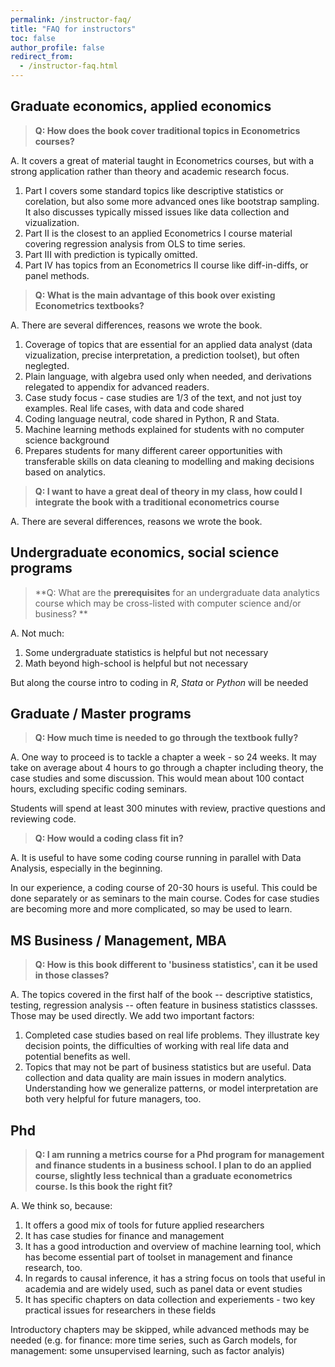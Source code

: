 ```yaml
---
permalink: /instructor-faq/
title: "FAQ for instructors"
toc: false
author_profile: false
redirect_from:
  - /instructor-faq.html
---
```


## Graduate economics, applied economics

>**Q: How does the book cover traditional topics in Econometrics courses?**

A. It covers a great of material taught in Econometrics courses, but with a strong application rather than theory and academic research focus.

1. Part I covers some standard topics like descriptive statistics or corelation, but also some more advanced ones like bootstrap sampling. It also discusses typically missed issues like data collection and vizualization. 
2. Part II is the closest to an applied Econometrics I course material covering regression analysis from OLS to time series. 
3. Part III with prediction is typically omitted. 
4. Part IV has topics from an Econometrics II course like diff-in-diffs, or panel methods. 



>**Q: What is the main advantage of this book over existing Econometrics textbooks?**

A. There are several differences, reasons we wrote the book.
1. Coverage of topics that are essential for an applied data analyst (data vizualization, precise interpretation, a prediction toolset), but often neglegted.
2. Plain language, with algebra used only when needed, and derivations relegated to appendix for advanced readers. 
3. Case study focus - case studies are 1/3 of the text, and not just toy examples. Real life cases, with data and code shared 
4. Coding language neutral, code shared in Python, R and Stata. 
5. Machine learning methods explained for students with no computer science background
6. Prepares students for many different career opportunities with transferable skills on data cleaning to modelling and making decisions based on analytics. 


>**Q: I want to have a great deal of theory in my class, how could I integrate the book with a traditional econometrics course**

A. There are several differences, reasons we wrote the book.


## Undergraduate economics, social science programs

>**Q: What are the **prerequisites** for an undergraduate data analytics course which may be cross-listed with computer science and/or business? **

A. Not much:
1. Some undergraduate statistics is helpful but not necessary
2. Math beyond high-school is helpful but not necessary

But along the course intro to coding in *R*, *Stata* or *Python* will be needed



## Graduate / Master programs

>**Q: How much time is needed to go through the textbook fully?**

A. One way to proceed is to tackle a chapter a week - so 24 weeks. It may take on average about 4 hours to go through a chapter including theory, the case studies and some discussion. This would mean about 100 contact hours, excluding specific coding seminars. 

Students will spend at least 300 minutes with review, practive questions and reviewing code.



>**Q: How would a coding class fit in?**

A. It is useful to have some coding course running in parallel with Data Analysis, especially in the beginning. 

In our experience, a coding course of 20-30 hours is useful. This could be done separately or as seminars to the main course. Codes for case studies are becoming more and more complicated, so may be used to learn. 


## MS Business / Management, MBA

>**Q: How is this book different to 'business statistics', can it be used in those classes?**

A. The topics covered in the first half of the book -- descriptive statistics, testing, regression analysis -- often feature in business statistics classses. Those may be used directly. We add two important factors:

1. Completed case studies based on real life problems. They illustrate key decision points, the difficulties of working with real life data and potential benefits as well. 
2. Topics that may not be part of business statistics but are useful. Data collection and data quality are main issues in modern analytics. Understanding how we generalize patterns, or model interpretation are both very helpful for future managers, too. 



## Phd
>**Q: I am running a metrics course for a Phd program for management and finance students in a business school. I plan to do an applied course, slightly less technical than a graduate econometrics course. Is this book the right fit?**

A. We think so, because:
1. It offers a good mix of tools for future applied researchers
2. It has case studies for finance and management 
3. It has a good introduction and overview of machine learning tool, which has become essential part of toolset in management and finance research, too. 
4. In regards to causal inference, it has a string focus on tools that useful in academia and are widely used, such as panel data or event studies
5. It has specific chapters on data collection and experiements - two key practical issues for researchers in these fields

Introductory chapters may be skipped, while advanced methods may be needed  (e.g. for finance: more time series, such as Garch models, for management: some unsupervised learning, such as factor analyis)


